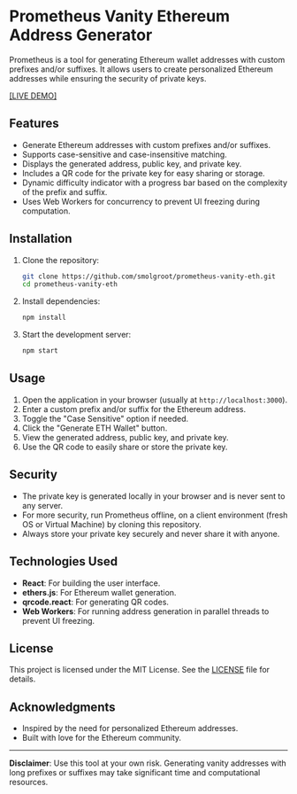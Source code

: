 # Prometheus Vanity Ethereum Address Generator

Prometheus is a tool for generating Ethereum wallet addresses with custom prefixes and/or suffixes. It allows users to create personalized Ethereum addresses while ensuring the security of private keys.

[[LIVE DEMO]](https://prometheus-vanity.vercel.app)

## Features

- Generate Ethereum addresses with custom prefixes and/or suffixes.
- Supports case-sensitive and case-insensitive matching.
- Displays the generated address, public key, and private key.
- Includes a QR code for the private key for easy sharing or storage.
- Dynamic difficulty indicator with a progress bar based on the complexity of the prefix and suffix.
- Uses Web Workers for concurrency to prevent UI freezing during computation.

## Installation

1. Clone the repository:
   ```bash
   git clone https://github.com/smolgroot/prometheus-vanity-eth.git
   cd prometheus-vanity-eth
   ```

2. Install dependencies:
   ```bash
   npm install
   ```

3. Start the development server:
   ```bash
   npm start
   ```

## Usage

1. Open the application in your browser (usually at `http://localhost:3000`).
2. Enter a custom prefix and/or suffix for the Ethereum address.
3. Toggle the "Case Sensitive" option if needed.
4. Click the "Generate ETH Wallet" button.
5. View the generated address, public key, and private key.
6. Use the QR code to easily share or store the private key.

## Security

- The private key is generated locally in your browser and is never sent to any server.
- For more security, run Prometheus offline, on a client environment (fresh OS or Virtual Machine) by cloning this repository.
- Always store your private key securely and never share it with anyone.

## Technologies Used

- **React**: For building the user interface.
- **ethers.js**: For Ethereum wallet generation.
- **qrcode.react**: For generating QR codes.
- **Web Workers**: For running address generation in parallel threads to prevent UI freezing.

## License

This project is licensed under the MIT License. See the [LICENSE](LICENSE) file for details.

## Acknowledgments

- Inspired by the need for personalized Ethereum addresses.
- Built with love for the Ethereum community.

---

**Disclaimer**: Use this tool at your own risk. Generating vanity addresses with long prefixes or suffixes may take significant time and computational resources.
